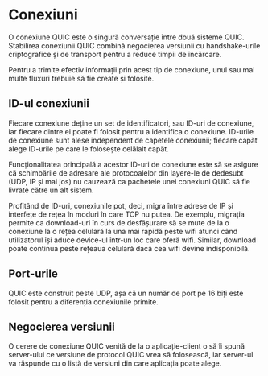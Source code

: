 # Conexiuni

O conexiune QUIC este o singură conversație între două sisteme QUIC. Stabilirea 
conexiunii QUIC combină negocierea versiunii cu handshake-urile criptografice și 
de transport pentru a reduce timpii de încărcare.

Pentru a trimite efectiv informații prin acest tip de conexiune, unul sau mai 
multe fluxuri trebuie să fie create și folosite.

## ID-ul conexiunii

Fiecare conexiune deține un set de identificatori, sau ID-uri de conexiune, iar 
fiecare dintre ei poate fi folosit pentru a identifica o conexiune. ID-urile de 
conexiune sunt alese independent de capetele conexiunii; fiecare capăt alege 
ID-urile pe care le folosește celălalt capăt.

Funcționalitatea principală a acestor ID-uri de conexiune este să se asigure că 
schimbările de adresare ale protocoalelor din layere-le de dedesubt (UDP, IP și 
mai jos) nu cauzează ca pachetele unei conexiuni QUIC să fie livrate către un 
alt sistem.

Profitând de ID-uri, conexiunile pot, deci, migra între adrese de IP și 
interfețe de rețea în moduri în care TCP nu putea. De exemplu, migrația permite 
ca download-uri în curs de desfășurare să se mute de la o conexiune la o 
rețea celulară la una mai rapidă peste wifi atunci când utilizatorul își aduce 
device-ul într-un loc care oferă wifi. Similar, download poate continua peste 
rețeaua celulară dacă cea wifi devine indisponibilă.

## Port-urile

QUIC este construit peste UDP, așa că un număr de port pe 16 biți este folosit 
pentru a diferenția conexiunile primite.

## Negocierea versiunii

O cerere de conexiune QUIC venită de la o aplicație-client o să îi spună 
server-ului ce versiune de protocol QUIC vrea să folosească, iar server-ul va 
răspunde cu o listă de versiuni din care aplicația poate alege.
